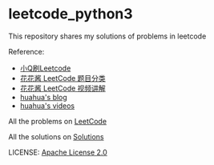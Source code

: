 # leetcode_python3
This repository shares my solutions of problems in leetcode 

Reference:
- [小Q刷Leetcode](https://www.youtube.com/playlist?list=PLF5udHQZfhINA6hnR2TFv3MIsr-Ddg1D2)
- [花花酱 LeetCode 题目分类 ](https://docs.google.com/spreadsheets/d/1SbpY-04Cz8EWw3A_LBUmDEXKUMO31DBjfeMoA0dlfIA/edit?usp=sharing)
- [花花酱 LeetCode 视频讲解](https://docs.google.com/spreadsheets/d/1HV-iKgYJL4DpSOX1M-HcYG1cmz5CQxoduLOdEoTnIXo/edit?usp=sharing)
- [huahua's blog](https://zxi.mytechroad.com/blog/)
- [huahua's videos](https://www.youtube.com/user/xxfflower/playlists)


All the problems on [LeetCode](https://leetcode.com/problemset/all/)  


All the solutions on [Solutions](https://github.com/Jian-Chueng/leetcode_python3/tree/master/Solutions)

LICENSE: [Apache License 2.0](https://github.com/Jian-Chueng/leetcode_python3/blob/master/LICENSE)
